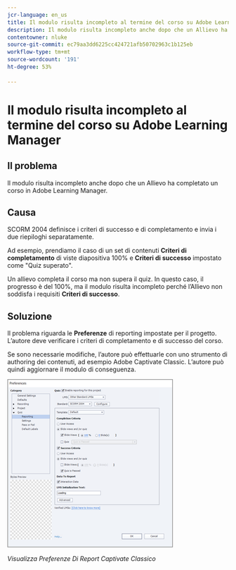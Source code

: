 ```yaml
---
jcr-language: en_us
title: Il modulo risulta incompleto al termine del corso su Adobe Learning Manager
description: Il modulo risulta incompleto anche dopo che un Allievo ha completato un corso in Adobe Learning Manager.
contentowner: nluke
source-git-commit: ec79aa3dd6225cc424721afb50702963c1b125eb
workflow-type: tm+mt
source-wordcount: '191'
ht-degree: 53%

---
```




# Il modulo risulta incompleto al termine del corso su Adobe Learning Manager

## Il problema

Il modulo risulta incompleto anche dopo che un Allievo ha completato un corso in Adobe Learning Manager.

## Causa

SCORM 2004 definisce i criteri di successo e di completamento e invia i due riepiloghi separatamente.

Ad esempio, prendiamo il caso di un set di contenuti **Criteri di completamento** di viste diapositiva 100% e **Criteri di successo** impostato come &quot;Quiz superato&quot;.

Un allievo completa il corso ma non supera il quiz. In questo caso, il progresso è del 100%, ma il modulo risulta incompleto perché l’Allievo non soddisfa i requisiti **Criteri di successo**.

## Soluzione

Il problema riguarda le **Preferenze** di reporting impostate per il progetto. L’autore deve verificare i criteri di completamento e di successo del corso.

Se sono necessarie modifiche, l’autore può effettuarle con uno strumento di authoring dei contenuti, ad esempio Adobe Captivate Classic. L’autore può quindi aggiornare il modulo di conseguenza.

![](assets/scorm.png)

*Visualizza Preferenze Di Report Captivate Classico*
